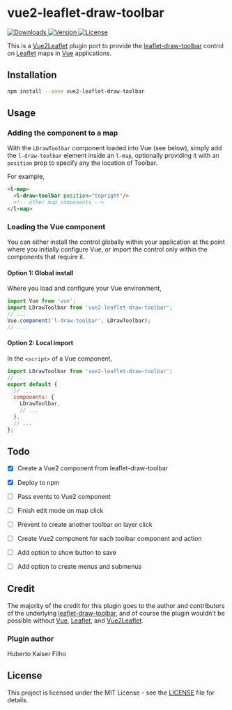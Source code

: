 # vue2-leaflet-draw-toolbar

<a href="https://www.npmjs.com/package/vue2-leaflet-draw-toolbar.svg">
  <img src="https://img.shields.io/npm/dw/vue2-leaflet-draw-toolbar.svg" alt="Downloads">
</a>
<a href="https://www.npmjs.com/package/vue2-leaflet-draw-toolbar.svg">
  <img src="https://img.shields.io/npm/v/vue2-leaflet-draw-toolbar.svg" alt="Version">
</a>
<a href="https://www.npmjs.com/package/vue2-leaflet-draw-toolbar.svg">
  <img src="https://img.shields.io/npm/l/vue2-leaflet-draw-toolbar.svg" alt="License">
</a>

This is a [Vue2Leaflet](https://github.com/KoRiGaN/Vue2Leaflet) plugin port to provide the
[leaflet-draw-toolbar](https://github.com/justinmanley/leaflet-draw-toolbar) control
on [Leaflet](https://leafletjs.com/) maps in [Vue](https://vuejs.org/) applications.


## Installation
```bash
npm install --save vue2-leaflet-draw-toolbar
```


## Usage

### Adding the component to a map

With the `LDrawToolbar` component loaded into Vue (see below), simply add the
`l-draw-toolbar` element inside an `l-map`, optionally providing it with an
`position` prop to specify any the location of Toolbar.

For example,
```html
<l-map>
  <l-draw-toolbar position="topright"/>
  <!-- other map components -->
</l-map>
```


### Loading the Vue component

You can either install the control globally within your application at the point where you initially
configure Vue, or import the control only within the components that require it.


#### Option 1: Global install

Where you load and configure your Vue environment,
```js
import Vue from 'vue';
import LDrawToolbar from 'vue2-leaflet-draw-toolbar';
// ...
Vue.component('l-draw-toolbar', LDrawToolbar);
// ...
```


#### Option 2: Local import

In the `<script>` of a Vue component,
```js
import LDrawToolbar from 'vue2-leaflet-draw-toolbar';
// ...
export default {
  // ...
  components: {
    LDrawToolbar,
    // ...
  },
  // ...
};
```

## Todo

  - [x] Create a Vue2 component from leaflet-draw-toolbar
  - [x] Deploy to npm
  - [ ] Pass events to Vue2 component
  - [ ] Finish edit mode on map click
  - [ ] Prevent to create another toolbar on layer click
  - [ ] Create Vue2 component for each toolbar component and action
  - [ ] Add option to show button to save
  - [ ] Add option to create menus and submenus



## Credit

The majority of the credit for this plugin goes to the author and contributors of the underlying
[leaflet-draw-toolbar](https://github.com/justinmanley/leaflet-draw-toolbar), and of course
the plugin wouldn't be possible without [Vue](https://vuejs.org/), [Leaflet](https://leafletjs.com/), and [Vue2Leaflet](https://korigan.github.io/Vue2Leaflet/).


### Plugin author

Huberto Kaiser Filho


## License

This project is licensed under the MIT License - see the [LICENSE](LICENSE) file for details.
